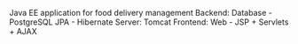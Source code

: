 Java EE application for food delivery management
Backend:
	Database - PostgreSQL
	JPA - Hibernate
Server: 
	Tomcat
Frontend:
	Web - JSP + Servlets + AJAX